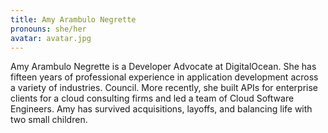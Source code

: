```yaml
---
title: Amy Arambulo Negrette
pronouns: she/her
avatar: avatar.jpg
---
```


Amy Arambulo Negrette is a Developer Advocate at DigitalOcean. She has fifteen years of professional experience in application development across a variety of industries. Council. More recently, she built APIs for enterprise clients for a cloud consulting firms and led a team of Cloud Software Engineers. Amy has survived acquisitions, layoffs, and balancing life with two small children. 
